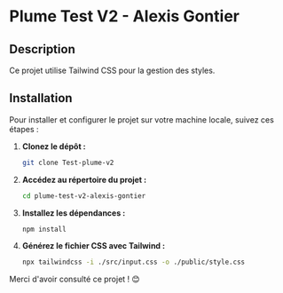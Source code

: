 # Plume Test V2 - Alexis Gontier

## Description

Ce projet utilise Tailwind CSS pour la gestion des styles.

## Installation

Pour installer et configurer le projet sur votre machine locale, suivez ces étapes :

1. **Clonez le dépôt :**
    ```bash
    git clone Test-plume-v2
    ```

2. **Accédez au répertoire du projet :**
    ```bash
    cd plume-test-v2-alexis-gontier
    ```

3. **Installez les dépendances :**
    ```bash
    npm install
    ```

4. **Générez le fichier CSS avec Tailwind :**
    ```bash
    npx tailwindcss -i ./src/input.css -o ./public/style.css
    ```


Merci d'avoir consulté ce projet ! 😊
